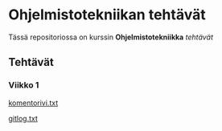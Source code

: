 # Ohjelmistotekniikan tehtävät

Tässä repositoriossa on kurssin **Ohjelmistotekniikka** *tehtävät*

## Tehtävät

### Viikko 1
[komentorivi.txt](https://github.com/JonathanHeyno/ot-harjoitustyo/blob/master/laskarit/viikko1/komentorivi.txt)

[gitlog.txt](https://github.com/JonathanHeyno/ot-harjoitustyo/blob/master/laskarit/viikko1/gitlog.txt)
